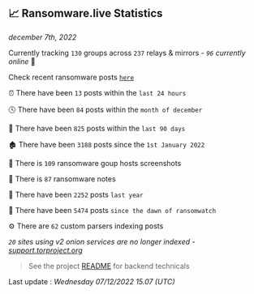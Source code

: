 
## 📈 Ransomware.live Statistics
_december 7th, 2022_

Currently tracking `130` groups across `237` relays & mirrors - _`96` currently online_ 📡

Check recent ransomware posts [`here`](recentposts.md)


⏰ There have been `13` posts within the `last 24 hours`

🕓 There have been `84` posts within the `month of december`

📅 There have been `825` posts within the `last 90 days`

🏚 There have been `3188` posts since the `1st January 2022`

📸 There is `109` ransomware goup hosts screenshots

📝 There is `87` ransomware notes

🚀 There have been `2252` posts `last year`

🐣 There have been `5474` posts `since the dawn of ransomwatch`

⚙️ There are `62` custom parsers indexing posts

_`20` sites using v2 onion services are no longer indexed - [support.torproject.org](https://support.torproject.org/onionservices/v2-deprecation/)_

> See the project [README](https://github.com/jmousqueton/ransomwatch#readme) for backend technicals



Last update : _Wednesday 07/12/2022 15.07 (UTC)_

